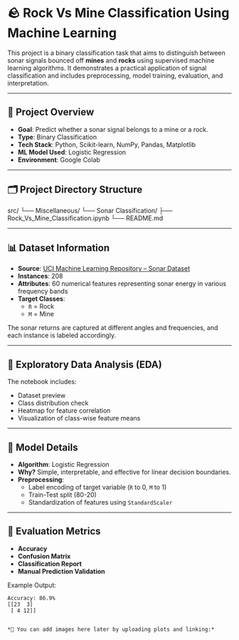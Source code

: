 # 🪨 Rock Vs Mine Classification Using Machine Learning

This project is a binary classification task that aims to distinguish between sonar signals bounced off **mines** and **rocks** using supervised machine learning algorithms. It demonstrates a practical application of signal classification and includes preprocessing, model training, evaluation, and interpretation.

---

## 🧰 Project Overview

- **Goal**: Predict whether a sonar signal belongs to a mine or a rock.
- **Type**: Binary Classification
- **Tech Stack**: Python, Scikit-learn, NumPy, Pandas, Matplotlib
- **ML Model Used**: Logistic Regression
- **Environment**: Google Colab

---

## 🗂 Project Directory Structure

src/
└── Miscellaneous/
└── Sonar Classification/
├── Rock_Vs_Mine_Classification.ipynb
└── README.md


---

## 📊 Dataset Information

- **Source**: [UCI Machine Learning Repository – Sonar Dataset](https://archive.ics.uci.edu/ml/datasets/connectionist+bench+(sonar,+mines+vs.+rocks))
- **Instances**: 208
- **Attributes**: 60 numerical features representing sonar energy in various frequency bands
- **Target Classes**:
  - `R` = Rock
  - `M` = Mine

The sonar returns are captured at different angles and frequencies, and each instance is labeled accordingly.

---

## 🔬 Exploratory Data Analysis (EDA)

The notebook includes:
- Dataset preview
- Class distribution check
- Heatmap for feature correlation
- Visualization of class-wise feature means

  
---

## 🧠 Model Details

- **Algorithm**: Logistic Regression
- **Why?** Simple, interpretable, and effective for linear decision boundaries.
- **Preprocessing**:
  - Label encoding of target variable (`R` to 0, `M` to 1)
  - Train-Test split (80-20)
  - Standardization of features using `StandardScaler`

---

## 🧪 Evaluation Metrics

- **Accuracy**
- **Confusion Matrix**
- **Classification Report**
- **Manual Prediction Validation**

Example Output:

```text
Accuracy: 86.9%
[[23  3]
 [ 4 12]]


*📌 You can add images here later by uploading plots and linking:*

